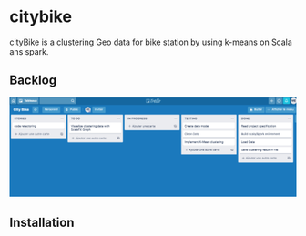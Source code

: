 # citybike

cityBike is a clustering Geo data for bike station by using k-means on Scala ans spark.

## Backlog
![alt text](https://github.com/momoGho/citybike/blob/master/Capture%20d%E2%80%99e%CC%81cran%202019-11-26%20a%CC%80%2006.57.05.png)
## Installation
